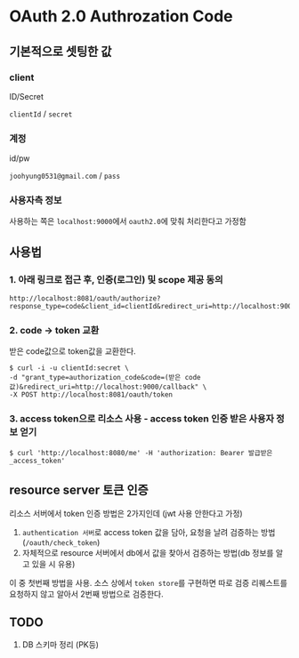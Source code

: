 # OAuth 2.0 Authrozation Code

## 기본적으로 셋팅한 값
### client

ID/Secret

`clientId` / `secret`

### 계정
id/pw

`joohyung0531@gmail.com` / `pass`

### 사용자측 정보
사용하는 쪽은 `localhost:9000`에서 `oauth2.0`에 맞춰 처리한다고 가정함

## 사용법

### 1. 아래 링크로 접근 후, 인증(로그인) 및 scope 제공 동의
```
http://localhost:8081/oauth/authorize?response_type=code&client_id=clientId&redirect_uri=http://localhost:9000/callback&scope=read_profile
```

### 2. code -> token 교환
받은 code값으로 token값을 교환한다.

```
$ curl -i -u clientId:secret \
-d "grant_type=authorization_code&code=(받은 code 값)&redirect_uri=http://localhost:9000/callback" \
-X POST http://localhost:8081/oauth/token
```

### 3. access token으로 리소스 사용 - access token 인증 받은 사용자 정보 얻기

```
$ curl 'http://localhost:8080/me' -H 'authorization: Bearer 발급받은_access_token'
```


## resource server 토큰 인증
리소스 서버에서 token 인증 방법은 2가지인데 (jwt 사용 안한다고 가정) 

1. `authentication 서버`로 access token 값을 담아, 요청을 날려 검증하는 방법(`/oauth/check_token`)
2. 자체적으로 resource 서버에서 db에서 값을 찾아서 검증하는 방법(db 정보를 알고 있을 시 유용)

이 중 첫번째 방법을 사용. 소스 상에서 `token store`를 구현하면 따로 검증 리퀘스트를 요청하지 않고 알아서 2번째 방법으로 검증한다.

## TODO
1. DB 스키마 정리 (PK등)